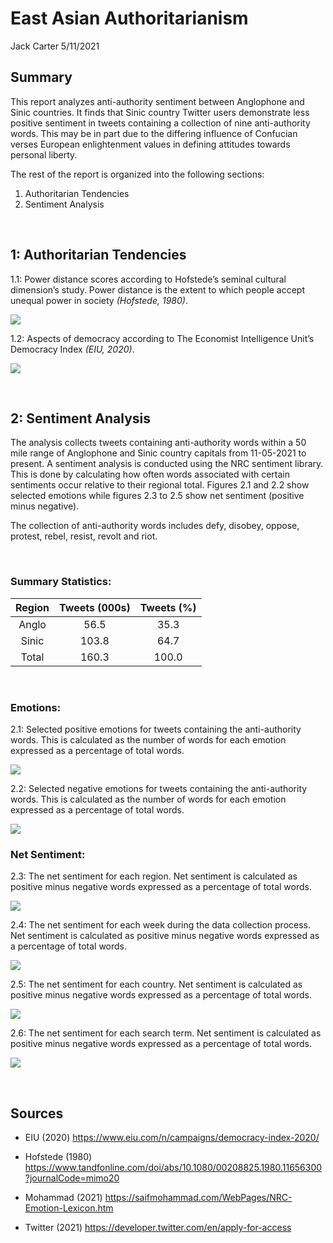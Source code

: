 East Asian Authoritarianism
================
Jack Carter
5/11/2021

## **Summary**

This report analyzes anti-authority sentiment between Anglophone and
Sinic countries. It finds that Sinic country Twitter users demonstrate
less positive sentiment in tweets containing a collection of nine anti-authority words.
This may be in part due to the differing influence of Confucian verses European
enlightenment values in defining attitudes towards personal liberty. 

The rest of the report is organized into the following sections:

1.  Authoritarian Tendencies
2.  Sentiment Analysis

 

## **1: Authoritarian Tendencies**

1.1: Power distance scores according to Hofstede’s seminal cultural
dimension’s study. Power distance is the extent to which people accept
unequal power in society *(Hofstede, 1980)*.

![](East-Asian-Authoritarianism_files/figure-gfm/unnamed-chunk-1-1.png)<!-- -->

1.2: Aspects of democracy according to The Economist Intelligence Unit’s
Democracy Index *(EIU, 2020)*.

![](East-Asian-Authoritarianism_files/figure-gfm/unnamed-chunk-2-1.png)<!-- -->

 

## **2: Sentiment Analysis**

The analysis collects tweets containing anti-authority words within a 50
mile range of Anglophone and Sinic country capitals from 11-05-2021 to
present. A sentiment analysis is conducted using the NRC sentiment
library. This is done by calculating how often words associated with
certain sentiments occur relative to their regional total. Figures 2.1
and 2.2 show selected emotions while figures 2.3 to 2.5 show net
sentiment (positive minus negative).

The collection of anti-authority words includes defy, disobey, oppose,
protest, rebel, resist, revolt and riot.

<br>

### Summary Statistics:

| Region | Tweets (000s) | Tweets (%) |
| :----: | :-----------: | :--------: |
| Anglo  |     56.5      |    35.3    |
| Sinic  |     103.8     |    64.7    |
| Total  |     160.3     |   100.0    |

 

### Emotions:

2.1: Selected positive emotions for tweets containing the anti-authority
words. This is calculated as the number of words for each emotion
expressed as a percentage of total words.

![](East-Asian-Authoritarianism_files/figure-gfm/unnamed-chunk-4-1.png)<!-- -->

2.2: Selected negative emotions for tweets containing the anti-authority
words. This is calculated as the number of words for each emotion
expressed as a percentage of total words.

![](East-Asian-Authoritarianism_files/figure-gfm/unnamed-chunk-5-1.png)<!-- -->

### Net Sentiment:

2.3: The net sentiment for each region. Net sentiment is calculated as
positive minus negative words expressed as a percentage of total words.

![](East-Asian-Authoritarianism_files/figure-gfm/unnamed-chunk-6-1.png)<!-- -->

2.4: The net sentiment for each week during the data collection process.
Net sentiment is calculated as positive minus negative words expressed
as a percentage of total words.

![](East-Asian-Authoritarianism_files/figure-gfm/unnamed-chunk-7-1.png)<!-- -->

2.5: The net sentiment for each country. Net sentiment is calculated as
positive minus negative words expressed as a percentage of total words.

![](East-Asian-Authoritarianism_files/figure-gfm/unnamed-chunk-8-1.png)<!-- -->

2.6: The net sentiment for each search term. Net sentiment is calculated
as positive minus negative words expressed as a percentage of total
words.

![](East-Asian-Authoritarianism_files/figure-gfm/unnamed-chunk-9-1.png)<!-- -->

 

## **Sources**

  - EIU (2020) <https://www.eiu.com/n/campaigns/democracy-index-2020/>

  - Hofstede (1980)
    <https://www.tandfonline.com/doi/abs/10.1080/00208825.1980.11656300?journalCode=mimo20>

  - Mohammad (2021)
    <https://saifmohammad.com/WebPages/NRC-Emotion-Lexicon.htm>

  - Twitter (2021) <https://developer.twitter.com/en/apply-for-access>
